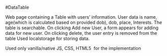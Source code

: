 #DataTable

Web page containing a Table with users’ information.
User data is name, age(which is calculated based on provided dob), dob, place, Interests.
The table is searchable.
On clicking Add new User, a form appears for adding data for new user.
On clicking delete, the user entry is removed from the table
Used localstorage for storing data.

Used only vanilla/native JS, CSS, HTML5 ​ for the implementation